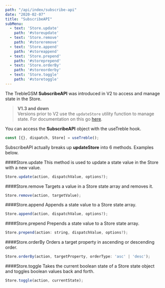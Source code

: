 ```yaml
---
path: "/api/index/subscribe-api"
date: "2020-02-07"
title: "SubscribeAPI"
subMenu: 
  - text: 'Store.update' 
    path: '#storeupdate'
  - text: 'Store.remove'
    path: '#storeremove'
  - text: 'Store.append'
    path: '#storeappend'
  - text: 'Store.prepend'
    path: '#storeprepend'
  - text: 'Store.orderBy'
    path: '#storeorderby'
  - text: 'Store.toggle'
    path: '#storetoggle'
---
```


The TrebleGSM **SubscribeAPI** was introduced in V2 to access and manage state in the Store.

>**V1.3 and down**  
Versions prior to V2 use the `updateStore` utility function to manage state. For documentation on this go [here](/api/deprecated#update-store).

You can access the **SubscribeAPI** object with the useTreble hook.
```javascript
const [{}, dispatch, Store] = useTreble();
```

SubscribeAPI actually breaks up **updateStore** into 6 methods. Examples below.

####Store.update
This method is used to update a state value in the Store with a new value.
```javascript
Store.update(action, dispatchValue, options?);
```

####Store.remove
Targets a value in a Store state array and removes it.
```javascript
Store.remove(action, targetValue);
```

####Store.append
Appends a state value to a Store state array.
```javascript
Store.append(action, dispatchValue, options?);
```

####Store.prepend
Prepends a state value to a Store state array.
```javascript
Store.prepend(action: string, dispatchValue, options?);
```

####Store.orderBy
Orders a target property in ascending or descending order.
```javascript
Store.orderBy(action, targetProperty, orderType: 'asc' | 'desc');
```

####Store.toggle
Takes the current boolean state of a Store state object and toggles boolean values back and forth.
```javascript
Store.toggle(action, currentState);
```